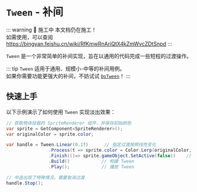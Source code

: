 # `Tween` - 补间

::: warning 🚧 施工中
本文档仍在施工！  
如需使用，可以查阅 https://bingyan.feishu.cn/wiki/RfKmwRnAriQtX4kZmWvcZDtSnpd
:::

`Tween` 是一个非常简单的补间实现，旨在以通用的代码完成一些短程的过渡操作。  

::: tip
`Tween` 适用于通用、规模小-中等的补间用例。  
如果你需要功能更强大的补间，不妨试试 [`DoTween`](https://github.com/Demigiant/dotween)！
:::


## 快速上手

以下示例演示了如何使用 `Tween` 实现淡出效果：

```C#
// 获取物体挂载的 SpriteRenderer 组件，并保存初始颜色
var sprite = GetComponent<SpriteRenderer>();
var originalColor = sprite.color;

var handle = Tween.Linear(0.1f)      // 指定过渡按照线性变化
                .Process(t => sprite.color = Color.Lerp(originalColor, Color.transparent, t))   // 每帧更新，让颜色逐渐变透明
                .Finish(()=> sprite.gameObject.SetActive(false))    // 过渡结束后，将物体隐藏
                .Build()            // 构建 Tween
                .Play();            // 播放 Tween

// 中途出现了特殊情况，需要取消过渡
handle.Stop();
```